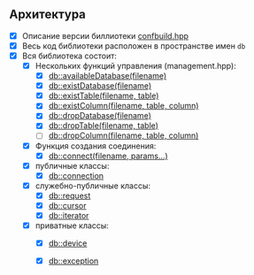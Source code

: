 Архитектура  
-----------
- [x] Описание версии биллиотеки [confbuild.hpp][0]
- [x] Весь код библиотеки расположен в пространстве имен `db`  
- [x] Вся библиотека состоит:  
  - [x] Нескольких функций управления (management.hpp):  
    - [x] [db::availableDatabase(filename)][1]  
    - [x] [db::existDatabase(filename)][2]  
    - [x] [db::existTable(filename, table)][3]  
    - [x] [db::existColumn(filename, table, column)][4]  
    - [x] [db::dropDatabase(filename)][5]  
    - [x] [db::dropTable(filename, table)][6]  
    - [ ] [db::dropColumn(filename, table, column)][7]  
  - [x] Функция создания соединения:  
    - [x] [db::connect(filename, params...)][8]  
  - [x] публичные классы:  
    - [x] [db::connection][9]  
  - [x] служебно-публичные классы:  
    - [x] [db::request][10]  
    - [x] [db::cursor][11]  
    - [x] [db::iterator][12]  
  - [x] приватные классы:  
    - [x] [db::device][13]  
    - [x] [db::exception][14]  


[0]:  arch/000-confbuild.md "версия библиотеки"  

[1]:  arch/001-management.md/#availableDatabase "true, если база существует, и доступна"  
[2]:  arch/001-management.md/#existDatabase     "true, если база существует"  
[3]:  arch/001-management.md/#existTable        "true, если таблица существует"  
[4]:  arch/001-management.md/#existColumn       "true, если столбец существует"  
[5]:  arch/001-management.md/#dropDatabase      "удаляет базу данных"  
[6]:  arch/001-management.md/#dropTable         "удаляет таблицу"  
[7]:  arch/001-management.md/#dropColumn        "удаляет столбец"  

[8]:  arch/002-connect.md/#connect    "функция создания нового соединения"  
[9]:  arch/003-connection.md/#connect    "объект соединения"  
[10]: arch/004-request.md/#request   "объект запроса"  
[11]: arch/005-cursor.md/#cursor    "отвечает за получение данных"  
[12]: arch/006-iterator.md/#iterator  "отвечает за получение контейнеров данных"  
[13]: arch/007-device.md/#device    "низко-уровневый служебный класс для работы с sqlite3"  
[14]: arch/008-exception.md/#exception  "класс исключений"  

